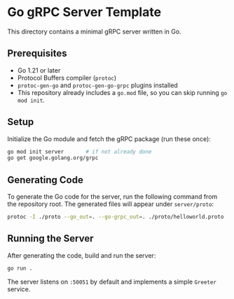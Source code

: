 # Go gRPC Server Template

This directory contains a minimal gRPC server written in Go.

## Prerequisites

- Go 1.21 or later
- Protocol Buffers compiler (`protoc`)
- `protoc-gen-go` and `protoc-gen-go-grpc` plugins installed
- This repository already includes a `go.mod` file, so you can skip running
  `go mod init`.

## Setup

Initialize the Go module and fetch the gRPC package (run these once):

```bash
go mod init server       # if not already done
go get google.golang.org/grpc
```

## Generating Code

To generate the Go code for the server, run the following command from the
repository root. The generated files will appear under `server/proto`:

```bash
protoc -I ./proto --go_out=. --go-grpc_out=. ./proto/helloworld.proto
```

## Running the Server

After generating the code, build and run the server:

```bash
go run .
```

The server listens on `:50051` by default and implements a simple `Greeter` service.
